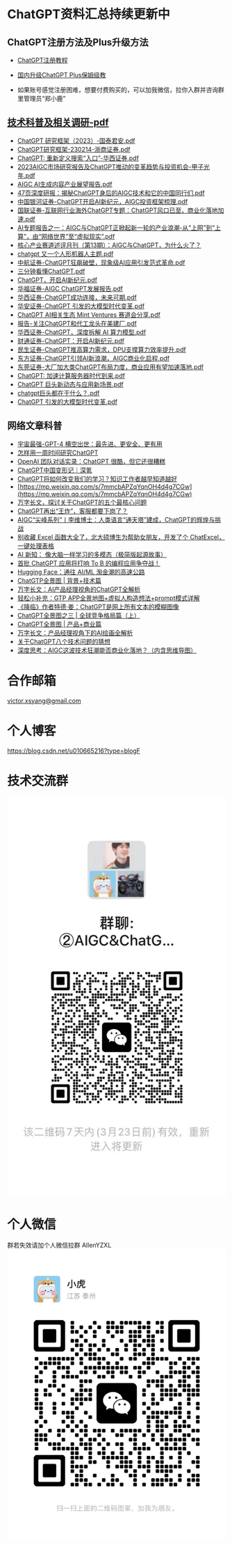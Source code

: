 # ChatGPT资料汇总持续更新中

## ChatGPT注册方法及Plus升级方法
* [ChatGPT注册教程](https://wvjj4la592.feishu.cn/docx/G7PHddfuuoBW78x38s9c2H8bnvd)
* [国内升级ChatGPT Plus保姆级教](https://wvjj4la592.feishu.cn/docx/BWL5d5xUmoryt3xrK9lcxZCUnHb)

* 如果账号感觉注册困难，想要付费购买的，可以加我微信，拉你入群并咨询群里管理员“郑小鹿”

## [技术科普及相关调研-pdf](./docs/Investigations/)
* [ChatGPT 研究框架（2023）-国泰君安.pdf](./docs/Investigations/ChatGPT%20研究框架（2023）-%20国泰君安.pdf)
* [ChatGPT研究框架-230214-浙商证券.pdf](./docs/Investigations/ChatGPT研究框架-230214-浙商证券.pdf)
* [ChatGPT: 重新定义搜索“入口”-华西证券.pdf](./docs/Investigations/ChatGPT-%20重新定义搜索“入口”-华西证券.pdf)
* [2023AIGC市场研究报告及ChatGPT推动的变革趋势与投资机会-甲子光年.pdf](./docs/Investigations/2023AIGC市场研究报告及ChatGPT推动的变革趋势与投资机会-甲子光年.pdf)
* [AIGC AI生成内容产业展望报告.pdf](./docs/Investigations/AIGC%20AI生成内容产业展望报告.pdf)
* [47页深度研报：揭秘ChatGPT身后的AIGC技术和它的中国同行们.pdf](./docs/Investigations/47页深度研报：揭秘ChatGPT身后的AIGC技术和它的中国同行们.pdf)
* [中国银河证券-ChatGPT开启AI新纪元，AIGC投资框架梳理.pdf](./docs/Investigations/中国银河证券-ChatGPT开启AI新纪元，AIGC投资框架梳理.pdf)
* [国联证券-互联网行业海外ChatGPT专题：ChatGPT风口已至，商业化落地加速.pdf](./docs/Investigations/国联证券-互联网行业海外ChatGPT专题：ChatGPT风口已至，商业化落地加速.pdf%20.pdf)
* [AI专题报告之一：AIGC与ChatGPT正掀起新一轮的产业浪潮-从“上网”到“上算”，由“网络世界”至“虚拟现实”.pdf](./docs/Investigations/AI专题报告之一：AIGC与ChatGPT正掀起新一轮的产业浪潮-从“上网”到“上算”，由“网络世界”至“虚拟现实”%20.pdf)
* [核心产业赛道述评月刊（第13期）：AIGC与ChatGPT，为什么火了？](https://pdf.dfcfw.com/pdf/H3_AP202302071582869920_1.pdf?1675842406000.pdf)
* [chatgpt 又一个人形机器人主题.pdf](./docs/Investigations/chatgpt%20又一个人形机器人主题.pdf)
* [中航证券-ChatGPT狂飙破壁，现象级AI应用引发范式革命.pdf](./docs/Investigations/中航证券-ChatGPT狂飙破壁，现象级AI应用引发范式革命.pdf)
* [三分钟看懂ChatGPT.pdf](./docs/Investigations/三分钟看懂ChatGPT.pdf)
* [ChatGPT，开启AI新纪元.pdf](./docs/Investigations/ChatGPT%EF%BC%8C%E5%BC%80%E5%90%AFAI%E6%96%B0%E7%BA%AA%E5%85%83.pdf)
* [华福证券-AIGC ChatGPT发展报告.pdf](./docs/Investigations/华福证券-AIGC%20ChatGPT发展报告.pdf)
* [华西证券-ChatGPT成功连接，未来可期.pdf](./docs/Investigations/%E5%8D%8E%E8%A5%BF%E8%AF%81%E5%88%B8-ChatGPT%E6%88%90%E5%8A%9F%E8%BF%9E%E6%8E%A5%EF%BC%8C%E6%9C%AA%E6%9D%A5%E5%8F%AF%E6%9C%9F.pdf)
* [华安证券-ChatGPT 引发的大模型时代变革.pdf](./docs/Investigations/%E5%8D%8E%E5%AE%89%E8%AF%81%E5%88%B8-ChatGPT%20%E5%BC%95%E5%8F%91%E7%9A%84%E5%A4%A7%E6%A8%A1%E5%9E%8B%E6%97%B6%E4%BB%A3%E5%8F%98%E9%9D%A9.pdf)
* [ChatGPT AI相关生态 Mint Ventures 赛道会分享.pdf](./docs/Investigations/ChatGPT%20AI%E7%9B%B8%E5%85%B3%E7%94%9F%E6%80%81%20Mint%20Ventures%20%E8%B5%9B%E9%81%93%E4%BC%9A%E5%88%86%E4%BA%AB.pdf)
* [报告-关注ChatGPT和代工龙头在美建厂.pdf](./docs/Investigations/%E6%8A%A5%E5%91%8A-%E5%85%B3%E6%B3%A8ChatGPT%E5%92%8C%E4%BB%A3%E5%B7%A5%E9%BE%99%E5%A4%B4%E5%9C%A8%E7%BE%8E%E5%BB%BA%E5%8E%82.pdf)
* [华西证券-ChatGPT，深度拆解 AI 算力模型.pdf](./docs/Investigations/%E5%8D%8E%E8%A5%BF%E8%AF%81%E5%88%B8-ChatGPT%EF%BC%8C%E6%B7%B1%E5%BA%A6%E6%8B%86%E8%A7%A3%20AI%20%E7%AE%97%E5%8A%9B%E6%A8%A1%E5%9E%8B.pdf)
* [财通证券-ChatGPT：开启AI新纪元.pdf](./docs/Investigations/%E8%B4%A2%E9%80%9A%E8%AF%81%E5%88%B8-ChatGPT%EF%BC%9A%E5%BC%80%E5%90%AFAI%E6%96%B0%E7%BA%AA%E5%85%83.pdf)
* [民生证券-ChatGPT推高算力需求，DPU支撑算力效率提升.pdf](./docs/Investigations/%E6%B0%91%E7%94%9F%E8%AF%81%E5%88%B8-ChatGPT%E6%8E%A8%E9%AB%98%E7%AE%97%E5%8A%9B%E9%9C%80%E6%B1%82%EF%BC%8CDPU%E6%94%AF%E6%92%91%E7%AE%97%E5%8A%9B%E6%95%88%E7%8E%87%E6%8F%90%E5%8D%87.pdf)
* [东方证券-ChatGPT引领AI新浪潮，AIGC商业化启程.pdf](./docs/Investigations/东方证券-ChatGPT引领AI新浪潮，AIGC商业化启程.pdf)
* [东莞证券-大厂加大类ChatGPT布局力度，商业应用有望加速落地.pdf](./docs/Investigations/%E4%B8%9C%E8%8E%9E%E8%AF%81%E5%88%B8-%E5%A4%A7%E5%8E%82%E5%8A%A0%E5%A4%A7%E7%B1%BBChatGPT%E5%B8%83%E5%B1%80%E5%8A%9B%E5%BA%A6%EF%BC%8C%E5%95%86%E4%B8%9A%E5%BA%94%E7%94%A8%E6%9C%89%E6%9C%9B%E5%8A%A0%E9%80%9F%E8%90%BD%E5%9C%B0.pdf)
* [ChatGPT: 加速计算服务器时代到来.pdf](./docs/Investigations/ChatGPT-%20%E5%8A%A0%E9%80%9F%E8%AE%A1%E7%AE%97%E6%9C%8D%E5%8A%A1%E5%99%A8%E6%97%B6%E4%BB%A3%E5%88%B0%E6%9D%A5.pdf)
* [ChatGPT 巨头新动态与应用新场景.pdf](./docs/Investigations/%E6%B0%91%E7%94%9F%E8%AF%81%E5%88%B8-%E8%AE%A1%E7%AE%97%E6%9C%BA%E8%A1%8C%E4%B8%9A%E5%91%A8%E6%8A%A5%EF%BC%9AChatGPT%E5%B7%A8%E5%A4%B4%E6%96%B0%E5%8A%A8%E6%80%81%E4%B8%8E%E5%BA%94%E7%94%A8%E6%96%B0%E5%9C%BA%E6%99%AF.pdf)
* [chatgpt巨头都在干什么？.pdf](./docs/Investigations/chatgpt巨头都在干什么？.pdf)
* [ChatGPT 引发的大模型时代变革.pdf](./docs/Investigations/ChatGPT%20%E5%BC%95%E5%8F%91%E7%9A%84%E5%A4%A7%E6%A8%A1%E5%9E%8B%E6%97%B6%E4%BB%A3%E5%8F%98%E9%9D%A9.pdf)

## 网络文章科普
* [宇宙最强-GPT-4 横空出世：最先进、更安全、更有用
](https://blog.csdn.net/u010665216/article/details/129549856?spm=1001.2014.3001.5501)
* [怎样用一周时间研究ChatGPT](https://mp.weixin.qq.com/s/obVI3ENpMgaq4AKZs6Hw1w)
* [OpenAI 团队对话实录：ChatGPT 很酷，但它还很糟糕](https://www.ifanr.com/app/1538232)
* [ChatGPT中国变形记｜深氪](https://36kr.com/p/2137546486548612?channel=wechat)
* [ChatGPT将如何改变我们的学习？知识工作者越早知道越好](https://mp.weixin.qq.com/s/ApKvL_LfPASFWcIdOi4caQ)
* [https://mp.weixin.qq.com/s/7mmcbAPZqYqnOH4d4g7CGw](https://mp.weixin.qq.com/s/7mmcbAPZqYqnOH4d4g7CGw)
* [万字长文，探讨关于ChatGPT的五个最核心问题](https://redian.news/wxnews/298125)
* [ChatGPT再出“王炸”，客服都要下岗了？](https://36kr.com/p/2156445171556361?channel=wechat)
* [AIGC“尖峰系列”丨李维博士：人类语言“通天塔”建成，ChatGPT的辉煌与挑战](https://mp.weixin.qq.com/s/X2buMts9ZJ4MKgvZCvPJEA)
* [别收藏 Excel 函数大全了，北大硕博生为帮助女朋友，开发了个 ChatExcel，一键处理表格](https://36kr.com/p/2159764224286473?channel=wechat)
* [AI 新知： 像大脑一样学习的多模态（极简版起源故事）](https://m.okjike.com/originalPosts/6400909b4fa545a27bca4547?s=eyJ1IjoiNTllNTZkZWMzNTMzNWYwMDE1OGE3YTU3IiwiZCI6M30%3D)
* [首批 ChatGPT 应用将打响 To B 的编程应用争夺战！](https://mp.weixin.qq.com/s/1g80oy9useIKMm_q4HBC5g)
* [Hugging Face：通往 AI/ML 淘金潮的高速公路](https://foresightnews.pro/article/detail/17203)
* [ChatGTP全景图 | 背景+技术篇](https://mp.weixin.qq.com/s/Fl2dQyme4Ui29GygkDuNiQ)
* [万字长文：AI产品经理视角的ChatGPT全解析](https://mp.weixin.qq.com/s?__biz=MzUxNTg3NjA5Mg==&mid=2247483769&idx=1&sn=8fab92d58dd7db0a4f2ae38c6b3a6486&chksm=f9aeb4eaced93dfc337fb6fdc4293851a514fdeeeaa85baf8f0a921fed5e905d39fb3be6ee5e&scene=21)
* [轻松小补充：GTP APP全景地图+虚拟人构造想法+prompt模式详解](https://mp.weixin.qq.com/s?__biz=MzUxNTg3NjA5Mg==&mid=2247483787&idx=1&sn=af11c208463e93ac93b6a72beddc60fb&chksm=f9aeb418ced93d0e91ad99c8b2a97f8a45cfdb0febd0c58d6c761a36c7b4bde9f81bdff5dbe2&scene=21)
* [《降临》作者特德·姜：ChatGPT是网上所有文本的模糊图像](https://mp.weixin.qq.com/s/ew_BK9nGNDub0s2D_7wgBA)
* [ChatGPT全景图之三 | 全球竞争格局篇（上）](https://mp.weixin.qq.com/s?__biz=MzI4NDIxODE1NA==&mid=2654228366&idx=1&sn=0bc5d8042d69ece49a5cea9f265f9d0c&chksm=f03e29cbc749a0dd4dd619fa66a2cf4868d3e83ebf210c94977d60bbe0b829c52d66d6fb9965&scene=178&cur_album_id=2774941241699614721#rd)
* [ChatGPT全景图 | 产品+商业篇](https://mp.weixin.qq.com/s/sXCiqgCocrZdaZ_sBsy-YQ)
* [万字长文：产品经理视角下的AI绘画全解析](https://mp.weixin.qq.com/s/7u07Wp4CfeIOCNWn4bxtVQ)
* [关于ChatGPT八个技术问题的猜想](https://mp.weixin.qq.com/s/n_d_NzYf-DgmmJNY8rm4Sw)
* [深度思考：AIGC这波技术狂潮能否商业化落地？（内含思维导图）](https://mp.weixin.qq.com/s?__biz=MzUxNTg3NjA5Mg==&mid=2247483839&idx=1&sn=db2eb28a83ac449d0d92af2929aa622d&chksm=f9aeb42cced93d3aad4c8a36b53f6842de593af3df740d084e7efcf864fe4ac171e839446e26&scene=21#wechat_redirect)


# 合作邮箱

victor.xsyang@gmail.com

# 个人博客

https://blog.csdn.net/u010665216?type=blogF


# 技术交流群
![技术交流群](./imgs/ChatGPT%E4%BA%A4%E6%B5%81%E7%BE%A4.jpg)

# 个人微信
群若失效请加个人微信拉群
AllenYZXL
![个人微信](./imgs/个人微信.jpeg)


